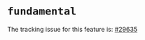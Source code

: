 # `fundamental`

The tracking issue for this feature is: [#29635]

[#29635]: https://github.com/rust-lang/rust/issues/29635




